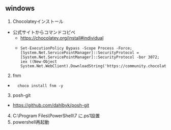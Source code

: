 ## windows
1. Chocolateyインストール
  - 公式サイトからコマンドコピペ
    - https://chocolatey.org/install#individual
    - ```
      Set-ExecutionPolicy Bypass -Scope Process -Force; [System.Net.ServicePointManager]::SecurityProtocol = [System.Net.ServicePointManager]::SecurityProtocol -bor 3072; iex ((New-Object System.Net.WebClient).DownloadString('https://community.chocolatey.org/install.ps1'))
2. fnm
  - ```
      choco install fnm -y
    ```
3. posh-git
  - https://github.com/dahlbyk/posh-git
4. C:\Program Files\PowerShell\7 に.ps1設置
5. powershell再起動
